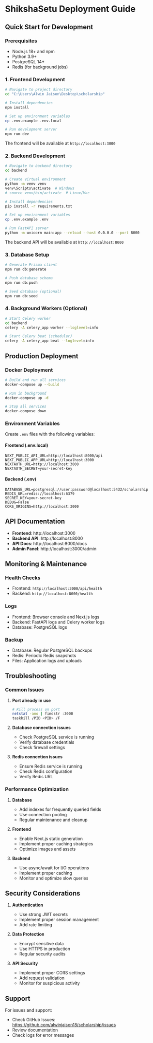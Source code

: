 # ShikshaSetu Deployment Guide

## Quick Start for Development

### Prerequisites
- Node.js 18+ and npm
- Python 3.9+
- PostgreSQL 14+
- Redis (for background jobs)

### 1. Frontend Development

```bash
# Navigate to project directory
cd "C:\Users\Alwin Jaison\Desktop\scholarship"

# Install dependencies
npm install

# Set up environment variables
cp .env.example .env.local

# Run development server
npm run dev
```

The frontend will be available at `http://localhost:3000`

### 2. Backend Development

```bash
# Navigate to backend directory
cd backend

# Create virtual environment
python -m venv venv
venv\Scripts\activate  # Windows
# source venv/bin/activate  # Linux/Mac

# Install dependencies
pip install -r requirements.txt

# Set up environment variables
cp .env.example .env

# Run FastAPI server
python -m uvicorn main:app --reload --host 0.0.0.0 --port 8000
```

The backend API will be available at `http://localhost:8000`

### 3. Database Setup

```bash
# Generate Prisma client
npm run db:generate

# Push database schema
npm run db:push

# Seed database (optional)
npm run db:seed
```

### 4. Background Workers (Optional)

```bash
# Start Celery worker
cd backend
celery -A celery_app worker --loglevel=info

# Start Celery beat (scheduler)
celery -A celery_app beat --loglevel=info
```

## Production Deployment

### Docker Deployment

```bash
# Build and run all services
docker-compose up --build

# Run in background
docker-compose up -d

# Stop all services
docker-compose down
```

### Environment Variables

Create `.env` files with the following variables:

#### Frontend (.env.local)
```env
NEXT_PUBLIC_API_URL=http://localhost:8000/api
NEXT_PUBLIC_APP_URL=http://localhost:3000
NEXTAUTH_URL=http://localhost:3000
NEXTAUTH_SECRET=your-secret-key
```

#### Backend (.env)
```env
DATABASE_URL=postgresql://user:password@localhost:5432/scholarship
REDIS_URL=redis://localhost:6379
SECRET_KEY=your-secret-key
DEBUG=False
CORS_ORIGINS=http://localhost:3000
```

## API Documentation

- **Frontend**: http://localhost:3000
- **Backend API**: http://localhost:8000
- **API Docs**: http://localhost:8000/docs
- **Admin Panel**: http://localhost:3000/admin

## Monitoring & Maintenance

### Health Checks
- Frontend: `http://localhost:3000/api/health`
- Backend: `http://localhost:8000/health`

### Logs
- Frontend: Browser console and Next.js logs
- Backend: FastAPI logs and Celery worker logs
- Database: PostgreSQL logs

### Backup
- Database: Regular PostgreSQL backups
- Redis: Periodic Redis snapshots
- Files: Application logs and uploads

## Troubleshooting

### Common Issues

1. **Port already in use**
   ```bash
   # Kill process on port
   netstat -ano | findstr :3000
   taskkill /PID <PID> /F
   ```

2. **Database connection issues**
   - Check PostgreSQL service is running
   - Verify database credentials
   - Check firewall settings

3. **Redis connection issues**
   - Ensure Redis service is running
   - Check Redis configuration
   - Verify Redis URL

### Performance Optimization

1. **Database**
   - Add indexes for frequently queried fields
   - Use connection pooling
   - Regular maintenance and cleanup

2. **Frontend**
   - Enable Next.js static generation
   - Implement proper caching strategies
   - Optimize images and assets

3. **Backend**
   - Use async/await for I/O operations
   - Implement proper caching
   - Monitor and optimize slow queries

## Security Considerations

1. **Authentication**
   - Use strong JWT secrets
   - Implement proper session management
   - Add rate limiting

2. **Data Protection**
   - Encrypt sensitive data
   - Use HTTPS in production
   - Regular security audits

3. **API Security**
   - Implement proper CORS settings
   - Add request validation
   - Monitor for suspicious activity

## Support

For issues and support:
- Check GitHub Issues: https://github.com/alwinjaison18/scholarship/issues
- Review documentation
- Check logs for error messages
